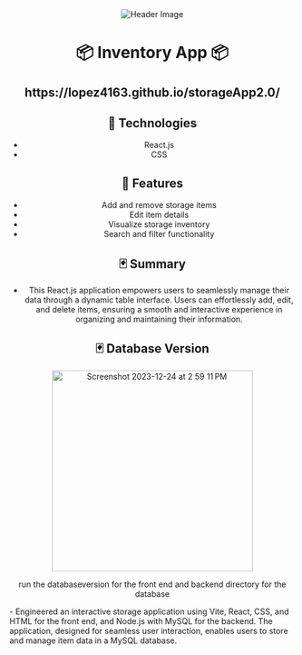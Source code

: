 <div align='center'>
  <img src="https://raw.githubusercontent.com/Lopez4163/storageApp2.0/main/storage3.0/assets/demo.gif" alt="Header Image">
</div>

<h1 align="center">📦 Inventory App 📦</h1> 
<h2  align="center">https://lopez4163.github.io/storageApp2.0/</h2>
<div align="center">

## 👾 Technologies
 - React.js
 - CSS


## 🍩 Features

 - Add and remove storage items
 - Edit item details
 - Visualize storage inventory
 - Search and filter functionality

## 🃏 Summary

  - This React.js application empowers users to seamlessly manage their data through a dynamic table interface. Users can effortlessly add, edit, and delete items, ensuring a smooth and 
  interactive experience in organizing and maintaining their information.

## 🃏 Database Version
<img width="354" alt="Screenshot 2023-12-24 at 2 59 11 PM" src="https://github.com/Lopez4163/storageApp2.0/assets/64043616/8d3d9d4a-8d91-4ad4-a371-93621d1a93d9">
<p>run the databaseversion for the front end and backend directory for the database</p>
</div>
  - Engineered an interactive storage application using Vite, React, CSS, and HTML for the front end, and Node.js with MySQL for the backend. The application, designed for seamless user interaction, enables users to store and manage item data in a MySQL database.
</div>
